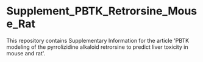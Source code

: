 # Supplement_PBTK_Retrorsine_Mouse_Rat
This repository contains Supplementary Information for the article 'PBTK modeling of the pyrrolizidine alkaloid retrorsine to predict liver toxicity in mouse and rat'.
